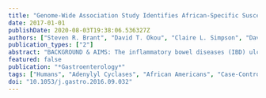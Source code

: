 ```yaml
---
title: "Genome-Wide Association Study Identifies African-Specific Susceptibility Loci in African Americans With Inflammatory Bowel Disease"
date: 2017-01-01
publishDate: 2020-08-03T19:38:06.536327Z
authors: ["Steven R. Brant", "David T. Okou", "Claire L. Simpson", "David J. Cutler", "Talin Haritunians", "Jonathan P. Bradfield", "Pankaj Chopra", "Jarod Prince", "Ferdouse Begum", "Archana Kumar", "Chengrui Huang", "Suresh Venkateswaran", "Lisa W. Datta", "Zhi Wei", "Kelly Thomas", "Lisa J. Herrinton", "Jan-Micheal A. Klapproth", "Antonio J. Quiros", "Jenifer Seminerio", "Zhenqiu Liu", "Jonathan S. Alexander", "Robert N. Baldassano", "Sharon Dudley-Brown", "Raymond K. Cross", "Themistocles Dassopoulos", "Lee A. Denson", "Tanvi A. Dhere", "Gerald W. Dryden", "John S. Hanson", "Jason K. Hou", "Sunny Z. Hussain", "Jeffrey S. Hyams", "Kim L. Isaacs", "Howard Kader", "Michael D. Kappelman", "Jeffry Katz", "Richard Kellermayer", "Barbara S. Kirschner", "John F. Kuemmerle", "John H. Kwon", "Mark Lazarev", "Ellen Li", "David Mack", "Peter Mannon", "Dedrick E. Moulton", "Rodney D. Newberry", "Bankole O. Osuntokun", "Ashish S. Patel", "Shehzad A. Saeed", "Stephan R. Targan", "John F. Valentine", "Ming-Hsi Wang", "Martin Zonca", "John D. Rioux", "Richard H. Duerr", "Mark S. Silverberg", "Judy H. Cho", "Hakon Hakonarson", "Michael E. Zwick", "Dermot P. B. McGovern", "Subra Kugathasan"]
publication_types: ["2"]
abstract: "BACKGROUND & AIMS: The inflammatory bowel diseases (IBD) ulcerative colitis (UC) and Crohn's disease (CD) cause significant morbidity and are increasing in prevalence among all populations, including African Americans. More than 200 susceptibility loci have been identified in populations of predominantly European ancestry, but few loci have been associated with IBD in other ethnicities. METHODS: We performed 2 high-density, genome-wide scans comprising 2345 cases of African Americans with IBD (1646 with CD, 583 with UC, and 116 inflammatory bowel disease unclassified) and 5002 individuals without IBD (controls, identified from the Health Retirement Study and Kaiser Permanente database). Single-nucleotide polymorphisms (SNPs) associated at P textless 5.0 × 10-8 in meta-analysis with a nominal evidence (P textless .05) in each scan were considered to have genome-wide significance. RESULTS: We detected SNPs at HLA-DRB1, and African-specific SNPs at ZNF649 and LSAMP, with associations of genome-wide significance for UC. We detected SNPs at USP25 with associations of genome-wide significance for IBD. No associations of genome-wide significance were detected for CD. In addition, 9 genes previously associated with IBD contained SNPs with significant evidence for replication (P textless 1.6 × 10-6): ADCY3, CXCR6, HLA-DRB1 to HLA-DQA1 (genome-wide significance on conditioning), IL12B,PTGER4, and TNC for IBD; IL23R, PTGER4, and SNX20 (in strong linkage disequilibrium with NOD2) for CD; and KCNQ2 (near TNFRSF6B) for UC. Several of these genes, such as TNC (near TNFSF15), CXCR6, and genes associated with IBD at the HLA locus, contained SNPs with unique association patterns with African-specific alleles. CONCLUSIONS: We performed a genome-wide association study of African Americans with IBD and identified loci associated with UC in only this population; we also replicated IBD, CD, and UC loci identified in European populations. The detection of variants associated with IBD risk in only people of African descent demonstrates the importance of studying the genetics of IBD and other complex diseases in populations beyond those of European ancestry."
featured: false
publication: "*Gastroenterology*"
tags: ["Humans", "Adenylyl Cyclases", "African Americans", "Case-Control Studies", "Cell Adhesion Molecules", "Neuronal", "Colitis", "Ulcerative", "Crohn Disease", "European Continental Ancestry Group", "Genetic Analysis", "Genetic Predisposition to Disease", "Genome-Wide Association Study", "Genotyping Techniques", "GPI-Linked Proteins", "HLA-DQ alpha-Chains", "HLA-DRB1 Chains", "Interleukin-12 Subunit p40", "KCNQ2 Potassium Channel", "Polymorphism", "Single Nucleotide", "Receptors", "Chemokine", "Receptors", "CXCR6", "Receptors", "Interleukin", "Receptors", "Prostaglandin E", "EP4 Subtype", "Receptors", "Virus", "Repressor Proteins", "Risk Factor", "SNP", "Sorting Nexins", "Tenascin", "Trans-Ethnic", "Ubiquitin Thiolesterase", "Colitis", "Ulcerative/*genetics", "Receptors", "Interleukin/genetics", "European Continental Ancestry Group/genetics", "Crohn Disease/*genetics", "Genetic Predisposition to Disease/*genetics", "HLA-DRB1 Chains/*genetics", "*Genetic Analysis", "*Risk Factor", "*SNP", "*Trans-Ethnic", "Adenylyl Cyclases/genetics", "African Americans/*genetics", "Cell Adhesion Molecules", "Neuronal/*genetics", "GPI-Linked Proteins/genetics", "HLA-DQ alpha-Chains/genetics", "Interleukin-12 Subunit p40/genetics", "KCNQ2 Potassium Channel/genetics", "Receptors", "Chemokine/genetics", "Receptors", "Prostaglandin E", "EP4 Subtype/genetics", "Receptors", "Virus/genetics", "Repressor Proteins/*genetics", "Sorting Nexins/genetics", "Tenascin/genetics", "Ubiquitin Thiolesterase/*genetics"]
doi: "10.1053/j.gastro.2016.09.032"
---
```


